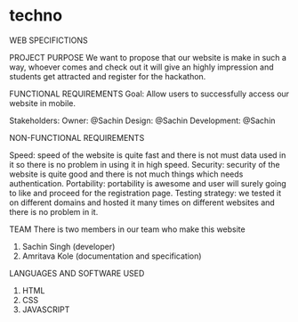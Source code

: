 # techno

WEB SPECIFICTIONS

PROJECT PURPOSE
We want to propose that our website is make in such a way, whoever comes and check out it will give an highly impression and students get attracted and register for the hackathon.

FUNCTIONAL REQUIREMENTS
Goal: Allow users to successfully access our website in mobile.

Stakeholders:
Owner: @Sachin
Design: @Sachin
Development: @Sachin

NON-FUNCTIONAL REQUIREMENTS

Speed: speed of the website is quite fast and there is not must data used in it so there is no problem in using it in high speed.
Security: security of the website is quite good and there is not much things which needs authentication.
Portability: portability is awesome and user will surely going to like and proceed for the registration page.
Testing strategy: we tested it on different domains and hosted it many times on different websites and there is no problem in it.


TEAM
There is two members in our team who make this website 
1.	Sachin Singh (developer)
2.	Amritava Kole (documentation and specification)


LANGUAGES AND SOFTWARE USED
1.	HTML
2.	CSS
3.	JAVASCRIPT





